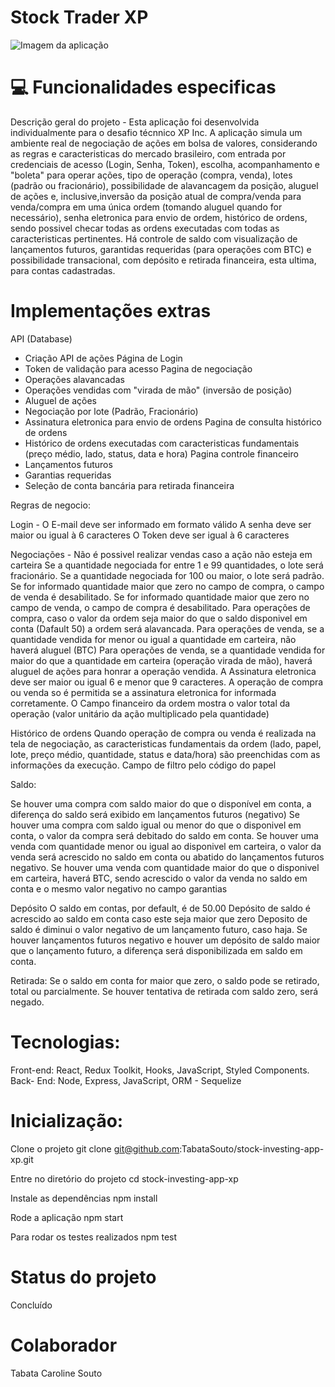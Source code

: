 # Stock Trader XP
![Imagem da aplicação](https://i.postimg.cc/htjLGyCB/Screenshot-from-2022-07-24-14-48-59.png)

# 💻 Funcionalidades especificas

Descrição geral do projeto -  Esta aplicação foi desenvolvida individualmente para o  desafio técnnico XP Inc. A aplicação simula um ambiente real de negociação de ações em bolsa de valores, considerando as regras e caracteristicas do mercado brasileiro, com entrada por credenciais de acesso (Login, Senha, Token), escolha, acompanhamento e "boleta" para  operar ações, tipo de operação (compra, venda), lotes (padrão ou fracionário), possibilidade de alavancagem da posição, aluguel de ações e, inclusive,inversão da posição atual de compra/venda para venda/compra em uma única ordem (tomando aluguel quando for necessário), senha eletronica para envio de ordem, histórico de ordens, sendo possivel checar todas as ordens executadas com todas as caracteristicas pertinentes. Há controle de saldo com visualização de lançamentos futuros, garantidas requeridas (para operações com BTC) e possibilidade transacional, com depósito e retirada financeira, esta ultima, para contas cadastradas.

# Implementações extras

API (Database)
- Criação API de ações
Página de Login
- Token de validação para acesso
Pagina de negociação
- Operações alavancadas
- Operações vendidas com "virada de mão" (inversão de posição)
- Aluguel de ações
- Negociação por lote (Padrão, Fracionário)
- Assinatura eletronica para envio de ordens
Pagina de consulta histórico de ordens
- Histórico de ordens executadas com caracteristicas fundamentais (preço médio, lado, status, data e hora)
Pagina controle financeiro
- Lançamentos futuros
- Garantias requeridas
- Seleção de conta bancária para retirada financeira

Regras de negocio:

Login - 
O E-mail deve ser informado em formato válido
A senha deve ser maior ou igual à 6 caracteres 
O Token deve ser igual à 6 caracteres

Negociações - 
Não é possivel realizar vendas caso a ação não esteja em carteira
Se a quantidade negociada for entre 1 e 99 quantidades, o lote será fracionário.
Se a quantidade negociada for 100 ou maior, o lote será padrão.
Se for informado quantidade maior que zero no campo de compra, o campo de venda é desabilitado.
Se for informado quantidade maior que zero no campo de venda, o campo de compra é desabilitado.
Para operações de compra, caso o valor da ordem seja maior do que o saldo disponivel em conta (Dafault 50) a ordem será alavancada.
Para operações de venda, se a quantidade vendida for menor ou igual a quantidade em carteira, não haverá aluguel (BTC)
Para operações de venda, se a quantidade vendida for maior do que a quantidade em carteira (operação virada de mão), haverá aluguel de ações para honrar a operação vendida.
A Assinatura eletronica deve ser maior ou igual 6 e menor que 9 caracteres.
A operação de compra ou venda so é permitida se a assinatura eletronica for informada corretamente.
O Campo financeiro da ordem mostra o valor total da operação (valor unitário da ação multiplicado pela quantidade)

Histórico de ordens
Quando operação de compra ou venda é realizada na tela de negociação, as caracteristicas fundamentais da ordem (lado, papel, lote, preço médio, quantidade, status e data/hora) são preenchidas com as informações da execução.
Campo de filtro pelo código do papel

Saldo:

Se houver uma compra com saldo maior do que o disponível em conta, a diferença do saldo será exibido em lançamentos futuros (negativo)
Se houver uma compra com saldo igual ou menor do que o disponivel em conta, o valor da compra será debitado do saldo em conta.
Se houver uma venda com quantidade menor ou igual ao disponivel em carteira, o valor da venda será acrescido no saldo em conta ou abatido do lançamentos futuros negativo.
Se houver uma venda com quantidade maior do que o disponivel em carteira, haverá BTC, sendo acrescido o valor da venda no saldo em conta e o mesmo valor negativo no campo garantias

Depósito
O saldo em contas, por default, é de 50.00
Depósito de saldo é acrescido ao saldo em conta caso este seja maior que zero
Deposito de saldo é diminui o valor negativo de um lançamento futuro, caso haja.
Se houver lançamentos futuros negativo e houver um depósito de saldo maior que o lançamento futuro, a diferença será disponibilizada em saldo em conta.

Retirada:
Se o saldo em conta for maior que zero, o saldo pode se retirado, total ou parcialmente.
Se houver tentativa de retirada com saldo zero, será negado.


# Tecnologias:

Front-end: React, Redux Toolkit, Hooks, JavaScript, Styled Components.
Back- End: Node, Express, JavaScript, ORM - Sequelize


# Inicialização:

Clone o projeto
git clone git@github.com:TabataSouto/stock-investing-app-xp.git

Entre no diretório do projeto
cd stock-investing-app-xp

Instale as dependências
npm install

Rode a aplicação
npm start

Para rodar os testes realizados
npm test

# Status do projeto

Concluído

# Colaborador

Tabata Caroline Souto
